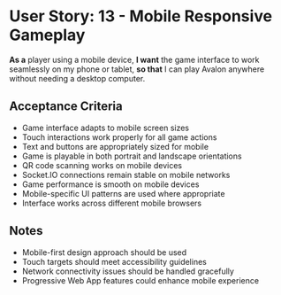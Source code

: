 # User Story: 13 - Mobile Responsive Gameplay

**As a** player using a mobile device,
**I want** the game interface to work seamlessly on my phone or tablet,
**so that** I can play Avalon anywhere without needing a desktop computer.

## Acceptance Criteria

* Game interface adapts to mobile screen sizes
* Touch interactions work properly for all game actions
* Text and buttons are appropriately sized for mobile
* Game is playable in both portrait and landscape orientations
* QR code scanning works on mobile devices
* Socket.IO connections remain stable on mobile networks
* Game performance is smooth on mobile devices
* Mobile-specific UI patterns are used where appropriate
* Interface works across different mobile browsers

## Notes

* Mobile-first design approach should be used
* Touch targets should meet accessibility guidelines
* Network connectivity issues should be handled gracefully
* Progressive Web App features could enhance mobile experience
